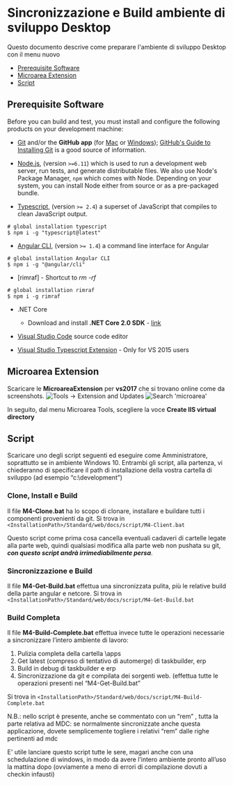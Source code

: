 # Sincronizzazione e Build ambiente di sviluppo Desktop

Questo documento descrive come preparare l'ambiente di sviluppo Desktop con il menu nuovo

* [Prerequisite Software](#prerequisite-software)
* [Microarea Extension](#microarea-extension)
* [Script](#script)

## Prerequisite Software

Before you can build and test, you must install and configure the following products on your development machine:

* [Git](http://git-scm.com) and/or the **GitHub app** (for [Mac](http://mac.github.com) or
  [Windows](http://windows.github.com)); [GitHub's Guide to Installing
  Git](https://help.github.com/articles/set-up-git) is a good source of information.

* [Node.js](http://nodejs.org), (version `>=6.11`) which is used to run a development web server,
  run tests, and generate distributable files. We also use Node's Package Manager, `npm`
  which comes with Node. Depending on your system, you can install Node either from
  source or as a pre-packaged bundle.

* [Typescript](https://www.typescriptlang.org), (version `>= 2.4`) a superset of JavaScript that compiles to clean JavaScript output.

```shell
# global installation typescript
$ npm i -g "typescript@latest"
```

* [Angular CLI](https://cli.angular.io/), (version `>= 1.4`) a command line interface for Angular
```shell
# global installation Angular CLI
$ npm i -g "@angular/cli"
```

* [rimraf] - Shortcut to *rm -rf*
```shell
# global installation rimraf
$ npm i -g rimraf
```

* .NET Core

  * Download and install **.NET Core 2.0 SDK** - [link](https://www.microsoft.com/net/download/core)

* [Visual Studio Code](http://code.visualstudio.com/) source code editor

* [Visual Studio Typescript Extension](https://www.microsoft.com/en-us/download/details.aspx?id=48593) - Only for VS 2015 users

## Microarea Extension

Scaricare le **MicroareaExtension** per **vs2017** che si trovano online come da screenshots.
![Tools -> Extension and Updates](https://github.com/Microarea/Taskbuilder/blob/master/docs/img/microarea-extension-1.png)
![Search 'microarea'](https://github.com/Microarea/Taskbuilder/blob/master/docs/img/microarea-extension-2.jpg)

In seguito, dal menu Microarea Tools, scegliere la voce **Create IIS virtual directory**

## Script 

Scaricare uno degli script seguenti ed eseguire come Amministratore, soprattutto se in ambiente Windows 10.
Entrambi gli script, alla partenza, vi chiederanno di specificare il path di installazione della vostra cartella di sviluppo (ad esempio “c:\development”)

### Clone, Install e Build
Il file **M4-Clone.bat** ha lo scopo di clonare, installare e buildare tutti i componenti provenienti da git.
Si trova in ```<InstallationPath>/Standard/web/docs/script/M4-Client.bat```

Questo script come prima cosa cancella eventuali cadaveri di cartelle legate alla parte web, quindi qualsiasi modifica alla parte web non pushata su git, ***con questo script andrà irrimediabilmente persa***.


### Sincronizzazione e Build
Il file **M4-Get-Build.bat** effettua una sincronizzata pulita, più le relative build della parte angular  e netcore.
Si trova in ```<InstallationPath>/Standard/web/docs/script/M4-Get-Build.bat```



### Build Completa

Il file **M4-Build-Complete.bat** effettua invece tutte  le operazioni necessarie a sincronizzare l’intero ambiente di lavoro:

 1. Pulizia completa della cartella \apps
 2. Get latest (compreso di tentativo di automerge)  di taskbuilder, erp 
 3. Build in debug di taskbuilder e erp
 4. Sincronizzazione da git e compilata dei sorgenti web. (effettua tutte le operazioni presenti nel “M4-Get-Build.bat”

Si trova in ```<InstallationPath>/Standard/web/docs/script/M4-Build-Complete.bat```

N.B.: nello script è presente, anche se commentato con un “rem” , tutta la parte relativa ad MDC:  se normalmente sincronizzate anche questa applicazione, dovete semplicemente togliere i relativi “rem” dalle righe pertinenti ad mdc

E' utile lanciare questo script tutte le sere, magari anche con una schedulazione di windows, in modo da avere l’intero ambiente pronto all’uso la mattina dopo (ovviamente a meno di errori di compilazione dovuti a checkin infausti)
